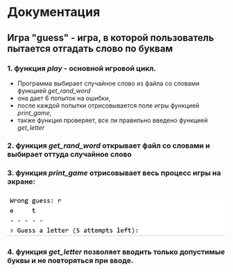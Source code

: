 # Документация

## Игра "guess" - игра, в которой пользователь пытается отгадать слово по буквам

### 1. функция *play* - основной игровой цикл. 
+ Программа выбирает случайное слово из файла со словами функцией *get_rand_word*
+ она дает 6 попыток на ошибки, 
+ после каждой попытки отрисовывается поле игры функцией *print_game*, 
+ также функция проверяет, все ли правильно введено функцией *get_letter*

### 2. функция *get_rand_word* открывает файл со словами и выбирает оттуда случайное слово

### 3. функция *print_game* отрисовывает весь процесс игры на экране: 
![text](https://github.com/ildarishe/devman_1/blob/main/guess.gif?raw=true)
### 4. функция *get_letter* позволяет вводить только допустимые буквы и не повторяться при вводе.
